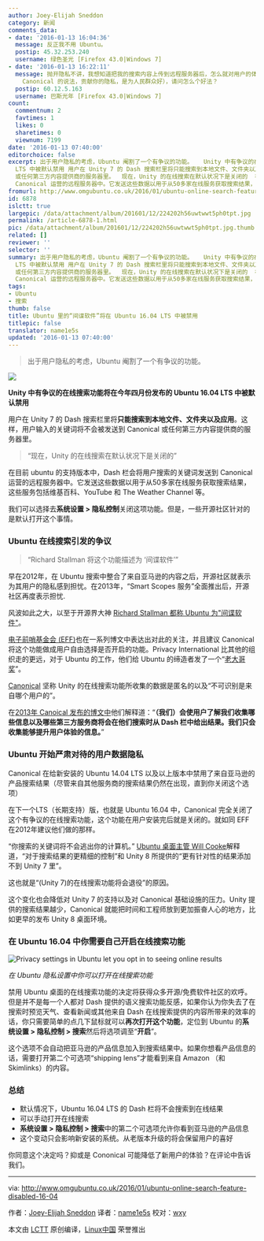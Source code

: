 ```yaml
---
author: Joey-Elijah Sneddon
category: 新闻
comments_data:
- date: '2016-01-13 16:04:36'
  message: 反正我不用 Ubuntu。
  postip: 45.32.253.240
  username: 绿色圣光 [Firefox 43.0|Windows 7]
- date: '2016-01-13 16:22:11'
  message: 抛开隐私不讲，我想知道把我的搜索内容上传到远程服务器后，怎么就对用户的体验有帮助了？能不能给一份搜集前和搜集后的用户体验报表来看看？某个组织跟踪你、收集你的隐私，然后说这是为你好（按照
    Canonical 的说法，贡献你的隐私，是为人民群众好），请问怎么个好法？
  postip: 60.12.5.163
  username: 巴斯光年 [Firefox 43.0|Windows 7]
count:
  commentnum: 2
  favtimes: 1
  likes: 0
  sharetimes: 0
  viewnum: 7199
date: '2016-01-13 07:40:00'
editorchoice: false
excerpt: 出于用户隐私的考虑，Ubuntu 阉割了一个有争议的功能。   Unity 中有争议的在线搜索功能将在今年四月份发布的 Ubuntu 16.04
  LTS 中被默认禁用 用户在 Unity 7 的 Dash 搜索栏里将只能搜索到本地文件、文件夹以及应用。这样，用户输入的关键词将不会被发送到 Canonical
  或任何第三方内容提供商的服务器里。  现在，Unity 的在线搜索在默认状况下是关闭的  在目前 ubuntu 的支持版本中，Dash 栏会将用户搜索的关键词发送到
  Canonical 运营的远程服务器中。它发送这些数据以用于从50多家在线服务获取搜索结果，这些服务包括维基百科、YouTube
fromurl: http://www.omgubuntu.co.uk/2016/01/ubuntu-online-search-feature-disabled-16-04
id: 6878
islctt: true
largepic: /data/attachment/album/201601/12/224202h56uwtwwt5ph0tpt.jpg
permalink: /article-6878-1.html
pic: /data/attachment/album/201601/12/224202h56uwtwwt5ph0tpt.jpg.thumb.jpg
related: []
reviewer: ''
selector: ''
summary: 出于用户隐私的考虑，Ubuntu 阉割了一个有争议的功能。   Unity 中有争议的在线搜索功能将在今年四月份发布的 Ubuntu 16.04
  LTS 中被默认禁用 用户在 Unity 7 的 Dash 搜索栏里将只能搜索到本地文件、文件夹以及应用。这样，用户输入的关键词将不会被发送到 Canonical
  或任何第三方内容提供商的服务器里。  现在，Unity 的在线搜索在默认状况下是关闭的  在目前 ubuntu 的支持版本中，Dash 栏会将用户搜索的关键词发送到
  Canonical 运营的远程服务器中。它发送这些数据以用于从50多家在线服务获取搜索结果，这些服务包括维基百科、YouTube
tags:
- Ubuntu
- 搜索
thumb: false
title: Ubuntu 里的“间谍软件”将在 Ubuntu 16.04 LTS 中被禁用
titlepic: false
translator: name1e5s
updated: '2016-01-13 07:40:00'
---
```



> 
> 出于用户隐私的考虑，Ubuntu 阉割了一个有争议的功能。
> 
> 
> 


![](/data/attachment/album/201601/12/224202h56uwtwwt5ph0tpt.jpg)


**Unity 中有争议的在线搜索功能将在今年四月份发布的 Ubuntu 16.04 LTS 中被默认禁用**


用户在 Unity 7 的 Dash 搜索栏里将**只能搜索到本地文件、文件夹以及应用**。这样，用户输入的关键词将不会被发送到 Canonical 或任何第三方内容提供商的服务器里。



> 
> “现在，Unity 的在线搜索在默认状况下是关闭的”
> 
> 
> 


在目前 ubuntu 的支持版本中，Dash 栏会将用户搜索的关键词发送到 Canonical 运营的远程服务器中。它发送这些数据以用于从50多家在线服务获取搜索结果，这些服务包括维基百科、YouTube 和 The Weather Channel 等。


我们可以选择去**系统设置 > 隐私控制**关闭这项功能。但是，一些开源社区针对的是默认打开这个事情。


### Ubuntu 在线搜索引发的争议



> 
> “Richard Stallman 将这个功能描述为 ‘间谍软件’”
> 
> 
> 


早在2012年，在 Ubuntu 搜索中整合了来自亚马逊的内容之后，开源社区就表示为其用户的隐私感到担忧。在2013年，“Smart Scopes 服务”全面推出后，开源社区再度表示担忧.


风波如此之大，以至于开源界大神 [Richard Stallman 都称 Ubuntu 为"间谍软件"](http://arstechnica.com/information-technology/2012/12/richard-stallman-calls-ubuntu-spyware-because-it-tracks-searches/?utm_source=omgubuntu)。


[电子前哨基金会 (EFF)](https://www.eff.org/deeplinks/2012/10/privacy-ubuntu-1210-amazon-ads-and-data-leaks?utm_source=omgubuntu)也在一系列博文中表达出对此的关注，并且建议 Canonical 将这个功能做成用户自由选择是否开启的功能。Privacy International 比其他的组织走的更远，对于 Ubuntu 的工作，他们给 Ubuntu 的缔造者发了一个“[老大哥奖](http://www.omgubuntu.co.uk/2013/10/ubuntu-wins-big-brother-austria-privacy-award)”。


[Canonical](http://blog.canonical.com/2012/12/07/searching-in-the-dash-in-ubuntu-13-04/) 坚称 Unity 的在线搜索功能所收集的数据是匿名的以及“不可识别是来自哪个用户的”。


在[2013年 Canoical 发布的博文中](http://blog.canonical.com/2012/12/07/searching-in-the-dash-in-ubuntu-13-04/?utm_source=omgubuntu)他们解释道：“**（我们）会使用户了解我们收集哪些信息以及哪些第三方服务商将会在他们搜索时从 Dash 栏中给出结果。我们只会收集能够提升用户体验的信息。**”


### Ubuntu 开始严肃对待的用户数据隐私


Canonical 在给新安装的 Ubuntu 14.04 LTS 以及以上版本中禁用了来自亚马逊的产品搜索结果（尽管来自其他服务商的搜索结果仍然在出现，直到你关闭这个选项）


在下一个LTS（长期支持）版，也就是 Ubuntu 16.04 中，Canonical 完全关闭了这个有争议的在线搜索功能，这个功能在用户安装完后就是关闭的。就如同 EFF 在2012年建议他们做的那样。


“你搜索的关键词将不会逃出你的计算机。” [Ubuntu 桌面主管 Will Cooke](http://www.whizzy.org/2015/12/online-searches-in-the-dash-to-be-off-by-default?utm_source=omgubuntu)解释道，“对于搜索结果的更精细的控制”和 Unity 8 所提供的“更有针对性的结果添加不到 Unity 7 里”。


这也就是“(Unity 7)的在线搜索功能将会退役”的原因。


这个变化也会降低对 Unity 7 的支持以及对 Canonical 基础设施的压力。Unity 提供的搜索结果越少，Canonical 就能把时间和工程师放到更加振奋人心的地方，比如更早的发布 Unity 8 桌面环境。


### 在 Ubuntu 16.04 中你需要自己开启在线搜索功能


![Privacy settings in Ubuntu let you opt in to seeing online results](/data/attachment/album/201601/12/224202e5pap69hmnnmmmhm.jpg)


*在 Ubuntu 隐私设置中你可以打开在线搜索功能*


禁用 Ubuntu 桌面的在线搜索功能的决定将获得众多开源/免费软件社区的欢呼。但是并不是每一个人都对 Dash 提供的语义搜索功能反感，如果你认为你失去了在搜索时预览天气、查看新闻或其他来自 Dash 在线搜索提供的内容所带来的效率的话，你只需要简单的点几下鼠标就可以**再次打开这个功能**，定位到 Ubuntu 的**系统设置 > 隐私控制 > 搜索**然后将选项调至“**开启**”。


这个选项不会自动把亚马逊的产品信息加入到搜索结果中。如果你想看产品信息的话，需要打开第二个可选项“shipping lens”才能看到来自 Amazon （和 Skimlinks）的内容。


### 总结


* 默认情况下，Ubuntu 16.04 LTS 的 Dash 栏将不会搜索到在线结果
* 可以手动打开在线搜索
* **系统设置 > 隐私控制 > 搜索**中的第二个可选项允许你看到亚马逊的产品信息
* 这个变动只会影响新安装的系统。从老版本升级的将会保留用户的喜好


你同意这个决定吗？抑或是 Cononical 可能降低了新用户的体验？在评论中告诉我们。




---


via: <http://www.omgubuntu.co.uk/2016/01/ubuntu-online-search-feature-disabled-16-04>


作者：[Joey-Elijah Sneddon](https://plus.google.com/117485690627814051450/?rel=author) 译者：[name1e5s](https://github.com/name1e5s) 校对：[wxy](https://github.com/wxy)


本文由 [LCTT](https://github.com/LCTT/TranslateProject) 原创编译，[Linux中国](https://linux.cn/) 荣誉推出